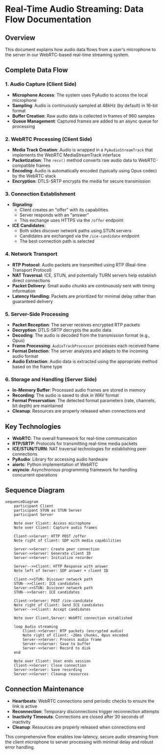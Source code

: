 # Real-Time Audio Streaming: Data Flow Documentation

## Overview

This document explains how audio data flows from a user's microphone to the server in our WebRTC-based real-time streaming system.

## Complete Data Flow

### 1. Audio Capture (Client Side)
- **Microphone Access**: The system uses PyAudio to access the local microphone
- **Sampling**: Audio is continuously sampled at 48kHz (by default) in 16-bit format
- **Buffer Creation**: Raw audio data is collected in frames of 960 samples
- **Queue Management**: Captured frames are added to an async queue for processing

### 2. WebRTC Processing (Client Side)
- **Media Track Creation**: Audio is wrapped in a `PyAudioStreamTrack` that implements the WebRTC MediaStreamTrack interface
- **Packetization**: The `recv()` method converts raw audio data to WebRTC-compatible frames
- **Encoding**: Audio is automatically encoded (typically using Opus codec) by the WebRTC stack
- **Encryption**: DTLS-SRTP encrypts the media for secure transmission

### 3. Connection Establishment
- **Signaling**: 
  - Client creates an "offer" with its capabilities
  - Server responds with an "answer"
  - This exchange uses HTTPS via the `/offer` endpoint
- **ICE Candidates**: 
  - Both sides discover network paths using STUN servers
  - Candidates are exchanged via the `/ice-candidate` endpoint
  - The best connection path is selected

### 4. Network Transport
- **RTP Protocol**: Audio packets are transmitted using RTP (Real-time Transport Protocol)
- **NAT Traversal**: ICE, STUN, and potentially TURN servers help establish direct connections
- **Packet Delivery**: Small audio chunks are continuously sent with timing information
- **Latency Handling**: Packets are prioritized for minimal delay rather than guaranteed delivery

### 5. Server-Side Processing
- **Packet Reception**: The server receives encrypted RTP packets
- **Decryption**: DTLS-SRTP decrypts the audio data
- **Decoding**: The audio is decoded from the transmission format (e.g., Opus)
- **Frame Processing**: `AudioTrackProcessor` processes each received frame
- **Format Detection**: The server analyzes and adapts to the incoming audio format
- **Audio Extraction**: Audio data is extracted using the appropriate method based on the frame type

### 6. Storage and Handling (Server Side)
- **In-Memory Buffer**: Processed audio frames are stored in memory
- **Recording**: The audio is saved to disk in WAV format
- **Format Preservation**: The detected format parameters (rate, channels, bit depth) are maintained
- **Cleanup**: Resources are properly released when connections end

## Key Technologies

- **WebRTC**: The overall framework for real-time communication
- **RTP/SRTP**: Protocols for transmitting real-time media packets
- **ICE/STUN/TURN**: NAT traversal technologies for establishing peer connections
- **PyAudio**: Library for accessing audio hardware
- **aiortc**: Python implementation of WebRTC
- **asyncio**: Asynchronous programming framework for handling concurrent operations

## Sequence Diagram

```mermaid
sequenceDiagram
    participant Client
    participant STUN as STUN Server
    participant Server

    Note over Client: Access microphone
    Note over Client: Capture audio frames

    Client->>Server: HTTP POST /offer
    Note right of Client: SDP with media capabilities
    
    Server->>Server: Create peer connection
    Server->>Server: Generate client ID
    Server->>Server: Initialize recorder
    
    Server-->>Client: HTTP Response with answer
    Note left of Server: SDP answer + client ID
    
    Client->>STUN: Discover network path
    STUN-->>Client: ICE candidates
    Server->>STUN: Discover network path
    STUN-->>Server: ICE candidates
    
    Client->>Server: POST /ice-candidate
    Note right of Client: Send ICE candidates
    Server-->>Client: Accept candidates
    
    Note over Client,Server: WebRTC connection established
    
    loop Audio streaming
        Client->>Server: RTP packets (encrypted audio)
        Note right of Client: ~20ms chunks, Opus encoded
        Server->>Server: Process audio frame
        Server->>Server: Save to buffer
        Server->>Server: Record to disk
    end
    
    Note over Client: User ends session
    Client->>Server: Close connection
    Server->>Server: Save recording
    Server->>Server: Cleanup resources
```

## Connection Maintenance

- **Heartbeats**: WebRTC connections send periodic checks to ensure the link is active
- **Reconnection**: Temporary disconnections trigger reconnection attempts
- **Inactivity Timeouts**: Connections are closed after 30 seconds of inactivity
- **Cleanup**: Resources are properly released when connections end

This comprehensive flow enables low-latency, secure audio streaming from the client microphone to server processing with minimal delay and robust error handling. 